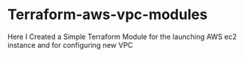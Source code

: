 # Terraform-aws-vpc-modules

Here I Created a Simple Terraform Module for the launching AWS ec2 instance and for configuring new VPC  
